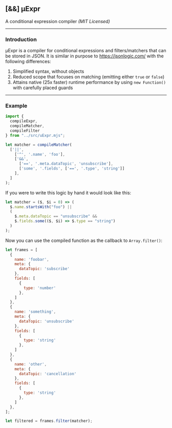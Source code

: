 ## [&&] μExpr

A conditional expression compiler _(MIT Licensed)_

---
### Introduction

μExpr is a compiler for conditional expressions and filters/matchers that can be stored in JSON.
It is similar in purpose to https://jsonlogic.com/ with the following differences:

1. Simplified syntax, without objects
2. Reduced scope that focuses on matching (emitting either `true` or `false`)
3. Attains native (25x faster) runtime performance by using `new Function()` with carefully placed guards

<!-- https://react-querybuilder.js.org/demo -->

---
### Example

```js
import {
  compileExpr,
  compileMatcher,
  compileFilter
} from "../src/uExpr.mjs";

let matcher = compileMatcher(
  ['||',
    ['^', '.name', 'foo'],
    ['&&',
      ['==', '.meta.dataTopic', 'unsubscribe'],
      ['some', '.fields', ['==', '.type', 'string']]
    ],
  ]
);
```

If you were to write this logic by hand it would look like this:

```js
let matcher = ($, $i = 0) => (
  $.name.startsWith("foo") ||
  (
    $.meta.dataTopic == "unsubscribe" &&
    $.fields.some(($, $i) => $.type == "string")
  )
);
```

Now you can use the compiled function as the callback to `Array.filter()`:

```js
let frames = [
  {
    name: 'foobar',
    meta: {
      dataTopic: 'subscribe'
    },
    fields: [
      {
        type: 'number'
      },
    ]
  },
  {
    name: 'something',
    meta: {
      dataTopic: 'unsubscribe'
    },
    fields: [
      {
        type: 'string'
      },
    ]
  },
  {
    name: 'other',
    meta: {
      dataTopic: 'cancellation'
    },
    fields: [
      {
        type: 'string'
      },
    ]
  },
];

let filtered = frames.filter(matcher);
```